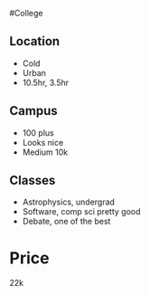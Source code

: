 #College

## Location

- Cold
- Urban
- 10.5hr, 3.5hr

## Campus
- 100 plus
- Looks nice
- Medium 10k

## Classes

- Astrophysics, undergrad
- Software, comp sci pretty good
- Debate, one of the best
# Price

22k 